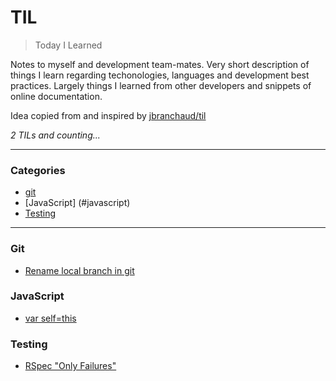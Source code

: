 # TIL

> Today I Learned

Notes to myself and development team-mates. Very short description of things I learn regarding techonologies, languages and development best practices. Largely things I learned from other developers and snippets of online documentation.

Idea copied from and inspired by [jbranchaud/til](https://github.com/jbranchaud/til)

_2 TILs and counting..._

---

### Categories

* [git](#git)
* [JavaScript] (#javascript)
* [Testing](#testing)

---

### Git

- [Rename local branch in git](git/rename-branch.md)

### JavaScript

- [var self=this](javascript/self_this.md)

### Testing

- [RSpec "Only Failures"](testing/rspec-only-failures.md)

